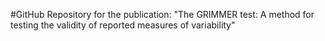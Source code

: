 #GitHub Repository for the publication: "The GRIMMER test: A method for testing the validity of reported measures of variability"
